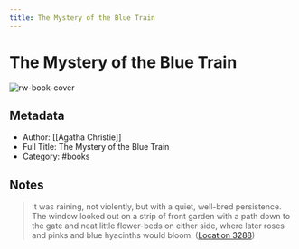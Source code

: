 ```yaml
---
title: The Mystery of the Blue Train
---
```

# The Mystery of the Blue Train

![rw-book-cover](https://images-na.ssl-images-amazon.com/images/I/51eARJvIgdL._SL200_.jpg)

## Metadata
- Author: [[Agatha Christie]]
- Full Title: The Mystery of the Blue Train
- Category: #books

## Notes
> It was raining, not violently, but with a quiet, well-bred persistence. The window looked out on a strip of front garden with a path down to the gate and neat little flower-beds on either side, where later roses and pinks and blue hyacinths would bloom. ([Location 3288](https://readwise.io/to_kindle?action=open&asin=B0046A9MQS&location=3288))

